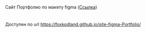 Сайт Портфолио по макету figma (<a href="https://www.figma.com/file/G9mX7wXVf5Tjj4KPwtTeWH/Designer-Portfolio-(Community)?node-id=108-90&t=GtadpzTREQzkc2KK-0">Ссылка</a>)
#
Доступен по url https://foxkodland.github.io/site-figma-Portfolio/
